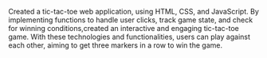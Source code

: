 Created a tic-tac-toe web application, using HTML, CSS, and JavaScript. By implementing functions to handle user clicks, track game state, and check for winning conditions,created an interactive and engaging tic-tac-toe game. With these technologies and functionalities, users can play against each other, aiming to get three markers in a row to win the game.
